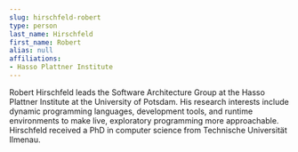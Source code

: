 ```yaml
---
slug: hirschfeld-robert
type: person
last_name: Hirschfeld
first_name: Robert
alias: null
affiliations:
- Hasso Plattner Institute
---
```


Robert Hirschfeld leads the Software Architecture Group at the Hasso Plattner Institute at the University of Potsdam. His research interests include dynamic programming languages, development tools, and runtime environments to make live, exploratory programming more approachable. Hirschfeld received a PhD in computer science from Technische Universität Ilmenau.